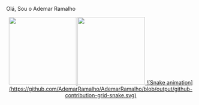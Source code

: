 Olá, Sou o Ademar Ramalho

<div align="center">
<a href="https://github.com/AdemarRamalho">
<img height="180em" src="https://github-readme-stats.vercel.app/api?username=AdemarRamalho&show_icons=true&theme=dracula&include_all_commits=true&count_private=true"/>
<img height="180em" src="https://github-readme-stats.vercel.app/api/top-langs/?username=AdemarRamalho&layout=compact&langs_count=7&theme=dracula"/>
  ![Snake animation](https://github.com/AdemarRamalho/AdemarRamalho/blob/output/github-contribution-grid-snake.svg)
</div>

